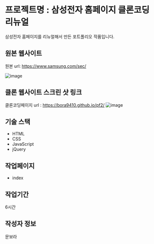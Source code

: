 # 프로젝트명 : 삼성전자 홈페이지 클론코딩 리뉴얼
삼성전자 홈페이지를 리뉴얼해서 만든 포트폴리오 작품입니다.

## 원본 웹사이트
원본 url: https://www.samsung.com/sec/

![image](https://github.com/bora9410/pf2/assets/142555231/1bfa5273-ea7f-4c33-ac0e-ef0a0ce2aae1)


## 클론 웹사이트 스크린 샷 링크
클론코딩페이지 url : https://bora9410.github.io/pf2/
![image](https://github.com/bora9410/pf2/assets/142555231/53f4cef8-cfdc-41d5-8941-403882eaa941)


## 기술 스택
- HTML
- CSS
- JavaScript
- jQuery
 
## 작업페이지
- index
  
## 작업기간
6시간

## 작성자 정보
문보라
